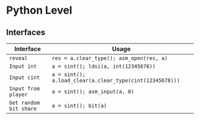 # Python Level

## Interfaces

| Interface | Usage |
| --------- | ----------- |
| `reveal` | ``res = a.clear_type(); asm_open(res, a)``|
| `Input int` | ``a = sint(); ldsi(a, int(12345678))``|
| `Input cint` | ``a = sint(); a.load_clear(a.clear_type(cint(12345678)))``|
| `Input from player` | ``a = sint(); asm_input(a, 0)``|
| `Get random bit share` | ``a = sint(); bit(a)``|
